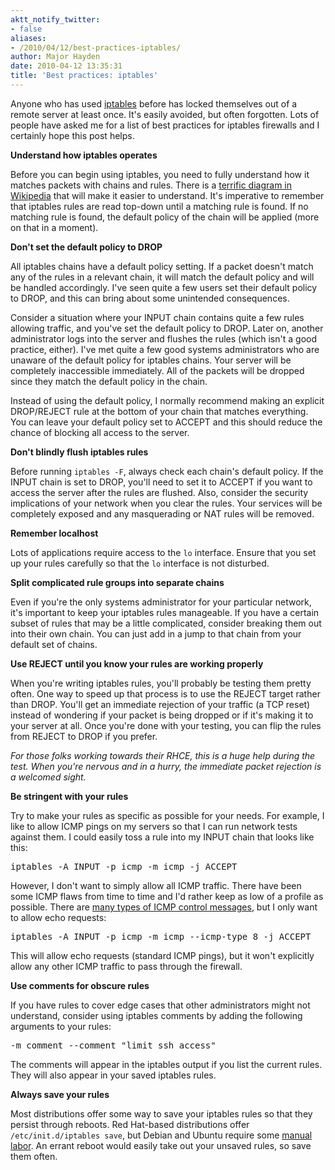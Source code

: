 ```yaml
---
aktt_notify_twitter:
- false
aliases:
- /2010/04/12/best-practices-iptables/
author: Major Hayden
date: 2010-04-12 13:35:31
title: 'Best practices: iptables'
---
```


Anyone who has used [iptables][1] before has locked themselves out of a remote server at least once. It's easily avoided, but often forgotten. Lots of people have asked me for a list of best practices for iptables firewalls and I certainly hope this post helps.

**Understand how iptables operates**

Before you can begin using iptables, you need to fully understand how it matches packets with chains and rules. There is a [terrific diagram in Wikipedia][2] that will make it easier to understand. It's imperative to remember that iptables rules are read top-down until a matching rule is found. If no matching rule is found, the default policy of the chain will be applied (more on that in a moment).

**Don't set the default policy to DROP**

All iptables chains have a default policy setting. If a packet doesn't match any of the rules in a relevant chain, it will match the default policy and will be handled accordingly. I've seen quite a few users set their default policy to DROP, and this can bring about some unintended consequences.

Consider a situation where your INPUT chain contains quite a few rules allowing traffic, and you've set the default policy to DROP. Later on, another administrator logs into the server and flushes the rules (which isn't a good practice, either). I've met quite a few good systems administrators who are unaware of the default policy for iptables chains. Your server will be completely inaccessible immediately. All of the packets will be dropped since they match the default policy in the chain.

Instead of using the default policy, I normally recommend making an explicit DROP/REJECT rule at the bottom of your chain that matches everything. You can leave your default policy set to ACCEPT and this should reduce the chance of blocking all access to the server.

**Don't blindly flush iptables rules**

Before running `iptables -F`, always check each chain's default policy. If the INPUT chain is set to DROP, you'll need to set it to ACCEPT if you want to access the server after the rules are flushed. Also, consider the security implications of your network when you clear the rules. Your services will be completely exposed and any masquerading or NAT rules will be removed.

**Remember localhost**

Lots of applications require access to the `lo` interface. Ensure that you set up your rules carefully so that the `lo` interface is not disturbed.

**Split complicated rule groups into separate chains**

Even if you're the only systems administrator for your particular network, it's important to keep your iptables rules manageable. If you have a certain subset of rules that may be a little complicated, consider breaking them out into their own chain. You can just add in a jump to that chain from your default set of chains.

**Use REJECT until you know your rules are working properly**

When you're writing iptables rules, you'll probably be testing them pretty often. One way to speed up that process is to use the REJECT target rather than DROP. You'll get an immediate rejection of your traffic (a TCP reset) instead of wondering if your packet is being dropped or if it's making it to your server at all. Once you're done with your testing, you can flip the rules from REJECT to DROP if you prefer.

_For those folks working towards their RHCE, this is a huge help during the test. When you're nervous and in a hurry, the immediate packet rejection is a welcomed sight._

**Be stringent with your rules**

Try to make your rules as specific as possible for your needs. For example, I like to allow ICMP pings on my servers so that I can run network tests against them. I could easily toss a rule into my INPUT chain that looks like this:

<pre lang="html">iptables -A INPUT -p icmp -m icmp -j ACCEPT </pre>

However, I don't want to simply allow all ICMP traffic. There have been some ICMP flaws from time to time and I'd rather keep as low of a profile as possible. There are [many types of ICMP control messages][3], but I only want to allow echo requests:

<pre lang="html">iptables -A INPUT -p icmp -m icmp --icmp-type 8 -j ACCEPT</pre>

This will allow echo requests (standard ICMP pings), but it won't explicitly allow any other ICMP traffic to pass through the firewall.

**Use comments for obscure rules**

If you have rules to cover edge cases that other administrators might not understand, consider using iptables comments by adding the following arguments to your rules:

<pre lang="html">-m comment --comment "limit ssh access"</pre>

The comments will appear in the iptables output if you list the current rules. They will also appear in your saved iptables rules.

**Always save your rules**

Most distributions offer some way to save your iptables rules so that they persist through reboots. Red Hat-based distributions offer `/etc/init.d/iptables save`, but Debian and Ubuntu require some [manual labor][4]. An errant reboot would easily take out your unsaved rules, so save them often.

 [1]: http://en.wikipedia.org/wiki/Iptables
 [2]: http://en.wikipedia.org/wiki/Iptables#Operational_summary
 [3]: http://en.wikipedia.org/wiki/Internet_Control_Message_Protocol#List_of_permitted_control_messages_.28incomplete_list.29
 [4]: http://rackerhacker.com/2009/11/16/automatically-loading-iptables-on-debianubuntu/